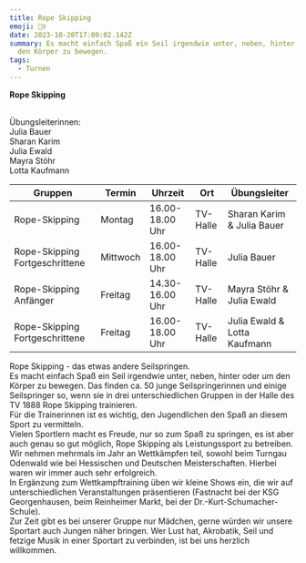 ```yaml
---
title: Rope Skipping
emoji: 🤹‍♀️
date: 2023-10-20T17:09:02.142Z
summary: Es macht einfach Spaß ein Seil irgendwie unter, neben, hinter oder um
  den Körper zu bewegen.
tags:
  - Turnen
---
```

**Rope Skipping**

\
Übungsleiterinnen: \
Julia  Bauer\
Sharan Karim\
J﻿ulia Ewald\
M﻿ayra Stöhr\
L﻿otta Kaufmann



| **Gruppen**                     | **Termin** | **Uhrzeit**      | **Ort**  | **Übungsleiter**              |
| ------------------------------- | ---------- | ---------------- | -------- | ----------------------------- |
| R﻿ope-Skipping                  | Montag     | 1﻿6.00-18.00 Uhr | TV-Halle | S﻿haran Karim & Julia Bauer   |
| R﻿ope-Skipping Fortgeschrittene | Mittwoch   | 1﻿6.00-18.00 Uhr | TV-Halle | J﻿ulia Bauer                  |
| R﻿ope-Skipping Anfänger         | F﻿reitag   | 1﻿4.30-16.00 Uhr | TV-Halle | M﻿ayra Stöhr & Julia Ewald    |
| R﻿ope-Skipping Fortgeschrittene | Freitag    | 1﻿6.00-18.00 Uhr | TV-Halle | J﻿ulia Ewald & Lotta Kaufmann |







Rope Skipping - das etwas andere Seilspringen.\
Es macht einfach Spaß ein Seil irgendwie unter, neben, hinter oder um den Körper zu bewegen. Das finden ca. 50 junge Seilspringerinnen und einige Seilspringer so, wenn sie in drei unterschiedlichen Gruppen in der Halle des TV 1888 Rope Skipping trainieren.\
Für die Trainerinnen ist es wichtig, den Jugendlichen den Spaß an diesem Sport zu vermitteln.\
Vielen Sportlern macht es Freude, nur so zum Spaß zu springen, es ist aber auch genau so gut möglich, Rope Skipping als Leistungssport zu betreiben. Wir nehmen mehrmals im Jahr an Wettkämpfen teil, sowohl beim Turngau Odenwald wie bei Hessischen und Deutschen Meisterschaften. Hierbei waren wir immer auch sehr erfolgreich.\
In Ergänzung zum Wettkampftraining üben wir kleine Shows ein, die wir auf unterschiedlichen Veranstaltungen präsentieren (Fastnacht bei der KSG Georgenhausen, beim Reinheimer Markt, bei der Dr.-Kurt-Schumacher-Schule).\
Zur Zeit gibt es bei unserer Gruppe nur Mädchen, gerne würden wir unsere Sportart auch Jungen näher bringen. Wer Lust hat, Akrobatik, Seil und fetzige Musik in einer Sportart zu verbinden, ist bei uns herzlich willkommen.